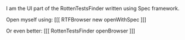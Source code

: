 I am the UI part of the RottenTestsFinder written using Spec framework.

Open myself using:
[[[
	RTFBrowser new openWithSpec
]]]

Or even better:
[[[
	RottenTestsFinder openBrowser
]]]